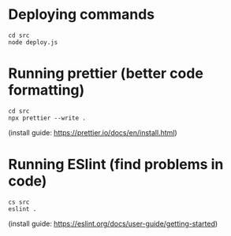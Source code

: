 # Deploying commands


```
cd src
node deploy.js
```

# Running prettier (better code formatting)

```
cd src
npx prettier --write .
```

(install guide: https://prettier.io/docs/en/install.html)

# Running ESlint (find problems in code)
```
cs src
eslint .
```

(install guide: https://eslint.org/docs/user-guide/getting-started)